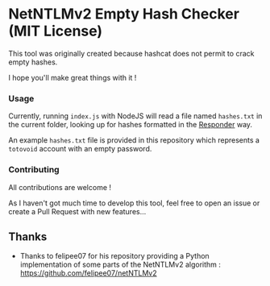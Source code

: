 # NetNTLMv2 Empty Hash Checker (MIT License)

This tool was originally created because hashcat does not permit to crack empty hashes.

I hope you'll make great things with it !

### Usage

Currently, running `index.js` with NodeJS will read a file named `hashes.txt` in the current folder, looking up for hashes formatted in the [Responder](https://github.com/lgandx/Responder) way.

An example `hashes.txt` file is provided in this repository which represents a `totovoid` account with an empty password.

### Contributing

All contributions are welcome !

As I haven't got much time to develop this tool, feel free to open an issue or create a Pull Request with new features...

## Thanks

 - Thanks to felipee07 for his repository providing a Python implementation of some parts of the NetNTLMv2 algorithm : https://github.com/felipee07/netNTLMv2
